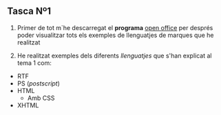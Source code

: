 ## Tasca Nº1

1. Primer de tot m`he descarregat el **programa** [open office](https://www.openoffice.org/es/) per després poder visualitzar tots els exemples de llenguatjes de marques que he realitzat

2. He realitzat exemples dels diferents _llenguatjes_ que s'han explicat al tema 1 com:
 * RTF
 * PS (_postscript_)
 * HTML
   * Amb CSS
 * XHTML

